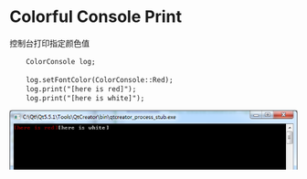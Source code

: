 # Colorful Console Print

控制台打印指定颜色值

```
    ColorConsole log;

    log.setFontColor(ColorConsole::Red);
    log.print("[here is red]");
    log.print("[here is white]");
```

![](ShotScreen/1.png)
